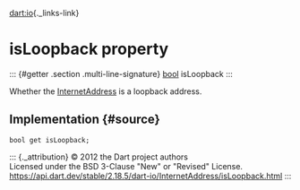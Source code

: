 [dart:io](../../dart-io/dart-io-library){._links-link}

isLoopback property
===================

::: {#getter .section .multi-line-signature}
[bool](../../dart-core/bool-class) isLoopback
:::

Whether the [InternetAddress](../internetaddress-class) is a loopback
address.

Implementation {#source}
--------------

``` {.language-dart data-language="dart"}
bool get isLoopback;
```

::: {._attribution}
© 2012 the Dart project authors\
Licensed under the BSD 3-Clause \"New\" or \"Revised\" License.\
<https://api.dart.dev/stable/2.18.5/dart-io/InternetAddress/isLoopback.html>
:::

